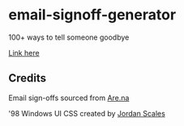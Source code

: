 # email-signoff-generator
100+ ways to tell someone goodbye

[Link here](https://email-signoff-generator.herokuapp.com/index.html)

## Credits
Email sign-offs sourced from [Are.na](https://www.are.na/meg-miller/good-sign-offs)

'98 Windows UI CSS created by [Jordan Scales](https://github.com/jdan/98.css)